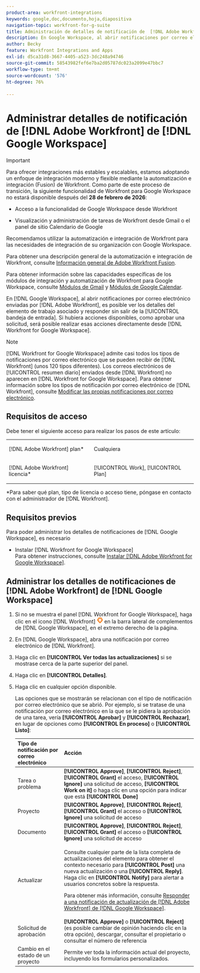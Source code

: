 ```yaml
---
product-area: workfront-integrations
keywords: google,doc,documento,hoja,diapositiva
navigation-topic: workfront-for-g-suite
title: Administración de detalles de notificación de  [!DNL Adobe Workfront]  de Google Workspace
description: En Google Workspace, al abrir notificaciones por correo electrónico enviadas por Adobe  [!DNL Workfront] , es posible ver los detalles del elemento de trabajo asociado y responder sin salir de la bandeja de entrada. Si hubiera acciones disponibles, como aprobar una solicitud, será posible realizarlas directamente desde Workfront para Google Workspace.
author: Becky
feature: Workfront Integrations and Apps
exl-id: d5ca31d8-3667-4405-a523-3dc248a94746
source-git-commit: 58543982fef6e7ba2d05787dc023a2099e47bbc7
workflow-type: tm+mt
source-wordcount: '576'
ht-degree: 76%

---
```


# Administrar detalles de notificación de [!DNL Adobe Workfront] de [!DNL Google Workspace]

>[!IMPORTANT]
>
>Para ofrecer integraciones más estables y escalables, estamos adoptando un enfoque de integración moderno y flexible mediante la automatización e integración (Fusion) de Workfront. Como parte de este proceso de transición, la siguiente funcionalidad de Workfront para Google Workspace no estará disponible después del **28 de febrero de 2026**:
>
>* Acceso a la funcionalidad de Google Workspace desde Workfront
>
>* Visualización y administración de tareas de Workfront desde Gmail o el panel de sitio Calendario de Google
>
>Recomendamos utilizar la automatización e integración de Workfront para las necesidades de integración de su organización con Google Workspace.
>
>Para obtener una descripción general de la automatización e integración de Workfront, consulte [Información general de Adobe Workfront Fusion](https://experienceleague.adobe.com/es/docs/workfront-fusion/using/get-started-with-fusion/understand-workfront-fusion/workfront-fusion-overview).
>
>Para obtener información sobre las capacidades específicas de los módulos de integración y automatización de Workfront para Google Workspace, consulte [Módulos de Gmail](https://experienceleague.adobe.com/es/docs/workfront-fusion/using/references/apps-and-their-modules/third-party-app-connectors/gmail-modules) y [Módulos de Google Calendar](https://experienceleague.adobe.com/es/docs/workfront-fusion/using/references/apps-and-their-modules/third-party-app-connectors/google-calendar-modules).

En [!DNL Google Workspace], al abrir notificaciones por correo electrónico enviadas por [!DNL Adobe Workfront], es posible ver los detalles del elemento de trabajo asociado y responder sin salir de la [!UICONTROL bandeja de entrada]. Si hubiera acciones disponibles, como aprobar una solicitud, será posible realizar esas acciones directamente desde [!DNL Workfront for Google Workspace].

>[!NOTE]
>
> [!DNL Workfront for Google Workspace] admite casi todos los tipos de notificaciones por correo electrónico que se pueden recibir de [!DNL Workfront] (unos 120 tipos diferentes). Los correos electrónicos de [!UICONTROL resumen diario] enviados desde [!DNL Workfront] no aparecen en [!DNL Workfront for Google Workspace]. Para obtener información sobre los tipos de notificación por correo electrónico de [!DNL Workfront], consulte [Modificar las propias notificaciones por correo electrónico](../../workfront-basics/using-notifications/activate-or-deactivate-your-own-event-notifications.md).

## Requisitos de acceso

Debe tener el siguiente acceso para realizar los pasos de este artículo:

<table style="table-layout:auto"> 
 <col> 
 <col> 
 <tbody> 
  <tr> 
   <td role="rowheader">[!DNL Adobe Workfront] plan*</td> 
   <td> <p>Cualquiera</p> </td> 
  </tr> 
  <tr> 
   <td role="rowheader">[!DNL Adobe Workfront] licencia*</td> 
   <td> <p>[!UICONTROL Work], [!UICONTROL Plan]</p> </td> 
  </tr> 
  </tbody> 
</table>

&#42;Para saber qué plan, tipo de licencia o acceso tiene, póngase en contacto con el administrador de [!DNL Workfront].

## Requisitos previos

Para poder administrar los detalles de notificaciones de [!DNL Google Workspace], es necesario

* Instalar [!DNL Workfront for Google Workspace]\
   Para obtener instrucciones, consulte [Instalar [!DNL Adobe Workfront for Google Workspace]](../../workfront-integrations-and-apps/workfront-for-g-suite/install-workfront-for-gsuite.md).

## Administrar los detalles de notificaciones de [!DNL Adobe Workfront] de [!DNL Google Workspace]

1. Si no se muestra el panel [!DNL Workfront for Google Workspace], haga clic en el icono [!DNL Workfront] ![Workfront icon](assets/wf-lion-icon.png) en la barra lateral de complementos de [!DNL Google Workspace], en el extremo derecho de la página.
1. En [!DNL Google Workspace], abra una notificación por correo electrónico de [!DNL Workfront].
1. Haga clic en **[!UICONTROL Ver todas las actualizaciones]** si se mostrase cerca de la parte superior del panel.
1. Haga clic en **[!UICONTROL Detalles]**.
1. Haga clic en cualquier opción disponible.

   Las opciones que se mostrarán se relacionan con el tipo de notificación por correo electrónico que se abrió. Por ejemplo, si se tratase de una notificación por correo electrónico en la que se le pidiera la aprobación de una tarea, vería **[!UICONTROL Aprobar]** y **[!UICONTROL Rechazar]**, en lugar de opciones como **[!UICONTROL En proceso]** o **[!UICONTROL Listo]**:

   <table style="table-layout:auto"> 
    <col> 
    <col> 
    <thead> 
     <tr> 
      <th>Tipo de notificación por correo electrónico</th> 
      <th>Acción</th> 
     </tr> 
    </thead> 
    <tbody> 
     <tr> 
      <td>Tarea o problema</td> 
      <td><strong>[!UICONTROL Approve]</strong>, <strong>[!UICONTROL Reject]</strong>, <strong>[!UICONTROL Grant]</strong> el acceso, <strong>[!UICONTROL Ignore]</strong> una solicitud de acceso, <strong>[!UICONTROL Work on it]</strong> o haga clic en una opción para indicar que está <strong>[!UICONTROL Done]</strong></td> 
     </tr> 
     <tr> 
      <td>Proyecto</td> 
      <td><strong>[!UICONTROL Approve]</strong>, <strong>[!UICONTROL Reject]</strong>, <strong>[!UICONTROL Grant]</strong> el acceso o <strong>[!UICONTROL Ignore]</strong> una solicitud de acceso</td> 
     </tr> 
     <tr> 
      <td>Documento</td> 
      <td><strong>[!UICONTROL Approve]</strong>, <strong>[!UICONTROL Reject]</strong>, <strong>[!UICONTROL Grant]</strong> el acceso o <strong>[!UICONTROL Ignore]</strong> una solicitud de acceso</td> 
     </tr> 
     <tr> 
      <td>Actualizar </td> 
      <td> <p>Consulte cualquier parte de la lista completa de actualizaciones del elemento para obtener el contexto necesario para <strong>[!UICONTROL Post]</strong> una nueva actualización o una <strong>[!UICONTROL Reply]</strong>. Haga clic en <strong>[!UICONTROL Notify]</strong> para alertar a usuarios concretos sobre la respuesta. </p> <p>Para obtener más información, consulte <a href="../../workfront-integrations-and-apps/workfront-for-g-suite/reply-to-wf-update-notification-from-gsuite.md" class="MCXref xref">Responder a una notificación de actualización de [!DNL Adobe Workfront] de [!DNL Google Workspace]</a>.</p> </td> 
     </tr> 
     <tr> 
      <td>Solicitud de aprobación</td> 
      <td><strong>[!UICONTROL Approve]</strong> o <strong>[!UICONTROL Reject]</strong> (es posible cambiar de opinión haciendo clic en la otra opción), descargar, consultar el propietario o consultar el número de referencia</td> 
     </tr> 
     <tr> 
      <td>Cambio en el estado de un proyecto</td> 
      <td> Permite ver toda la información actual del proyecto, incluyendo los formularios personalizados. </td> 
     </tr> 
    </tbody> 
   </table>
